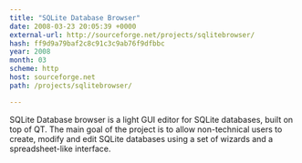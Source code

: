 ```yaml
---
title: "SQLite Database Browser"
date: 2008-03-23 20:05:39 +0000
external-url: http://sourceforge.net/projects/sqlitebrowser/
hash: ff9d9a79baf2c8c91c3c9ab76f9dfbbc
year: 2008
month: 03
scheme: http
host: sourceforge.net
path: /projects/sqlitebrowser/

---
```


SQLite Database browser is a light GUI editor for SQLite databases, built on top of QT. The main goal of the project is to allow non-technical users to create, modify and edit SQLite databases using a set of wizards and a spreadsheet-like interface.
